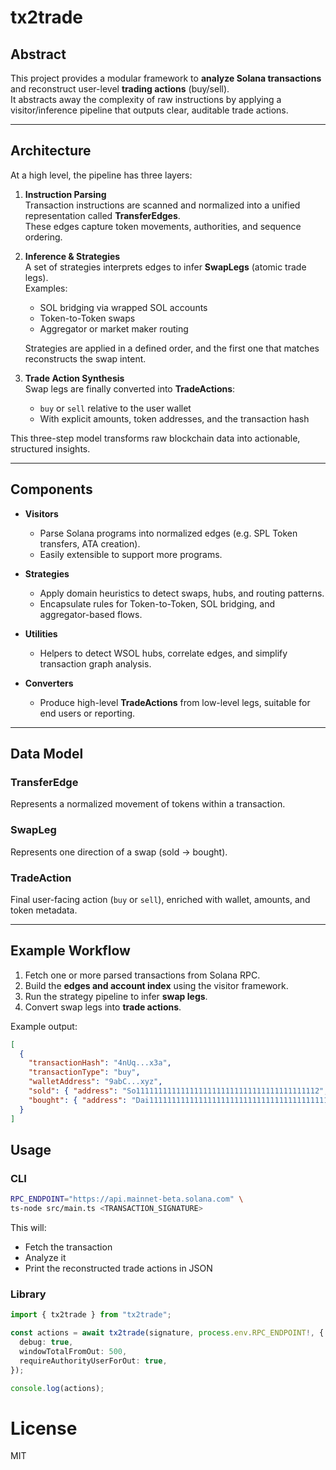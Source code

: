 # tx2trade

## Abstract

This project provides a modular framework to **analyze Solana transactions** and reconstruct user-level **trading actions** (buy/sell).  
It abstracts away the complexity of raw instructions by applying a visitor/inference pipeline that outputs clear, auditable trade actions.  

---

## Architecture

At a high level, the pipeline has three layers:

1. **Instruction Parsing**  
   Transaction instructions are scanned and normalized into a unified representation called **TransferEdges**.  
   These edges capture token movements, authorities, and sequence ordering.

2. **Inference & Strategies**  
   A set of strategies interprets edges to infer **SwapLegs** (atomic trade legs).  
   Examples:
   - SOL bridging via wrapped SOL accounts  
   - Token-to-Token swaps  
   - Aggregator or market maker routing  

   Strategies are applied in a defined order, and the first one that matches reconstructs the swap intent.

3. **Trade Action Synthesis**  
   Swap legs are finally converted into **TradeActions**:  
   - `buy` or `sell` relative to the user wallet  
   - With explicit amounts, token addresses, and the transaction hash  

This three-step model transforms raw blockchain data into actionable, structured insights.

---

## Components

- **Visitors**  
  - Parse Solana programs into normalized edges (e.g. SPL Token transfers, ATA creation).  
  - Easily extensible to support more programs.  

- **Strategies**  
  - Apply domain heuristics to detect swaps, hubs, and routing patterns.  
  - Encapsulate rules for Token-to-Token, SOL bridging, and aggregator-based flows.  

- **Utilities**  
  - Helpers to detect WSOL hubs, correlate edges, and simplify transaction graph analysis.  

- **Converters**  
  - Produce high-level **TradeActions** from low-level legs, suitable for end users or reporting.  

---

## Data Model

### TransferEdge
Represents a normalized movement of tokens within a transaction.

### SwapLeg
Represents one direction of a swap (sold → bought).

### TradeAction
Final user-facing action (`buy` or `sell`), enriched with wallet, amounts, and token metadata.

---

## Example Workflow

1. Fetch one or more parsed transactions from Solana RPC.  
2. Build the **edges and account index** using the visitor framework.  
3. Run the strategy pipeline to infer **swap legs**.  
4. Convert swap legs into **trade actions**.  

Example output:

```json
[
  {
    "transactionHash": "4nUq...x3a",
    "transactionType": "buy",
    "walletAddress": "9abC...xyz",
    "sold": { "address": "So11111111111111111111111111111111111111112", "symbol": "SOL", "amount": 1.25 },
    "bought": { "address": "Dai1111111111111111111111111111111111111111", "amount": 150.0 }
  }
]
```

## Usage

### CLI

```bash
RPC_ENDPOINT="https://api.mainnet-beta.solana.com" \
ts-node src/main.ts <TRANSACTION_SIGNATURE>
```

This will:

* Fetch the transaction
* Analyze it
* Print the reconstructed trade actions in JSON

### Library
```ts
import { tx2trade } from "tx2trade";

const actions = await tx2trade(signature, process.env.RPC_ENDPOINT!, {
  debug: true,
  windowTotalFromOut: 500,
  requireAuthorityUserForOut: true,
});

console.log(actions);
```


# License
MIT